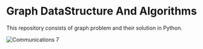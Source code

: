 # Graph DataStructure And Algorithms
 This repository consists of graph problem and their solution in Python.

![Communications 7](https://user-images.githubusercontent.com/83153656/192328513-eedda641-60ad-4d8d-9224-d99ac39146d9.jpg)
